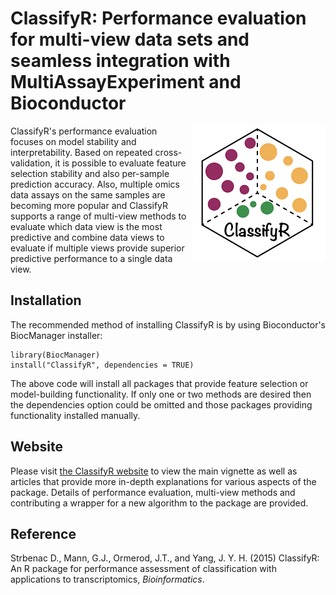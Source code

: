 # ClassifyR: Performance evaluation for multi-view data sets and seamless integration with MultiAssayExperiment and Bioconductor

<img src="inst/ClassifyRsticker.png" align="right">

ClassifyR's performance evaluation focuses on model stability and interpretability. Based on repeated cross-validation, it is possible to evaluate feature selection stability and also per-sample prediction accuracy. Also, multiple omics data assays on the same samples are becoming more popular and ClassifyR supports a range of multi-view methods to evaluate which data view is the most predictive and combine data views to evaluate if multiple views provide superior predictive performance to a single data view.

##  Installation 

The recommended method of installing ClassifyR is by using Bioconductor's BiocManager installer:

```
library(BiocManager)
install("ClassifyR", dependencies = TRUE)
```

The above code will install all packages that provide feature selection or model-building functionality. If only one or two methods are desired then the dependencies option could be omitted and those packages providing functionality installed manually. 
 
##  Website

Please visit [the ClassifyR website](https://sydneybiox.github.io/ClassifyR/) to view the main vignette as well as articles that provide more in-depth explanations for various aspects of the package. Details of performance evaluation, multi-view methods and contributing a wrapper for a new algorithm to the package are provided.


## Reference

Strbenac D., Mann, G.J., Ormerod, J.T., and Yang, J. Y. H. (2015) ClassifyR: An R package for performance assessment of classification with applications to transcriptomics, *Bioinformatics*.
